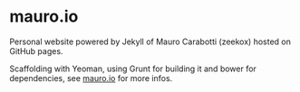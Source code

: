mauro.io
========

Personal website powered by Jekyll of Mauro Carabotti (zeekox) hosted on GitHub pages.

Scaffolding with Yeoman, using Grunt for building it and bower for dependencies, see [mauro.io](mauro.io) for more infos.


